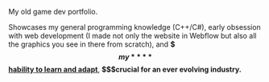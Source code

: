 My old game dev portfolio.

Showcases my general programming knowledge (C++/C#), early obsession with web development (I made not only the website in Webflow but also all the graphics you see in there from scratch), and **$$$my** **$$ <u>hability to learn and adapt</u>**, **$$$crucial for an ever evolving industry.**
